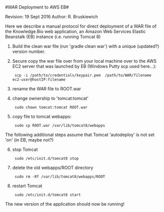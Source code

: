 #WAR Deployment to AWS EB#

Revision: 19 Sept 2016
Author:   R. Bruskiewich

Here we describe a manual protocol for direct deployment of a WAR file of the Knowledge.Bio web application,
an Amazon Web Services Elastic Beanstalk (EB) instance (i.e. running Tomcat 8)

1. Build the clean war file (run 'gradle clean war') with a unique (updated?) version number.

2. Secure copy the war file over from your local machine over to the AWS EC2 server that was launched by EB (Windows Putty scp used here...):

        scp -i /path/to/credentials/keypair.pem  /path/to/WAR/filename  ec2-user@hostIP:filename

3. rename the WAR file to ROOT.war

4. change ownership to 'tomcat:tomcat'

        sudo chown tomcat:tomcat ROOT.war

5. copy file to tomcat webapps:

        sudo cp ROOT.war /var/lib/tomcat8/webapps

The following additional steps assume that Tomcat 'autodeploy' is not set 'on' (in EB, maybe not?)

6. stop Tomcat

        sudo /etc/init.d/tomcat8 stop

7. delete the old webapps/ROOT directory

        sudo rm -Rf /var/lib/tomcat8/webapps/ROOT

8. restart Tomcat

        sudo /etc/init.d/tomcat8 start

The new version of the application should now be running!
